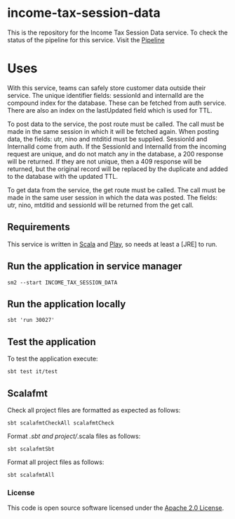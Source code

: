 # income-tax-session-data

This is the repository for the Income Tax Session Data service.
To check the status of the pipeline for this service. Visit the [Pipeline](https://build.tax.service.gov.uk/job/ITSA_SVC/job/View%20and%20Change/job/income-tax-session-data-pipeline/)

# Uses

With this service, teams can safely store customer data outside their service.
The unique identifier fields: sessionId and internalId are the compound index for the database.
These can be fetched from auth service.
There are also an index on the lastUpdated field which is used for TTL.

To post data to the service, the post route must be called. The call must be made in the same session in which it will be fetched again.
When posting data, the fields: utr, nino and mtditid must be supplied. SessionId and InternalId come from auth.
If the SessionId and InternalId from the incoming request are unique, and do not match any in the database, a 200 response will be returned.
If they are not unique, then a 409 response will be returned, but the original record will be replaced by the duplicate and added to the database with the updated TTL.

To get data from the service, the get route must be called. The call must be made in the same user session in which the data was posted.
The fields: utr, nino, mtditid and sessionId will be returned from the get call.

Requirements
------------

This service is written in [Scala](http://www.scala-lang.org/) and [Play](http://playframework.com/), so needs at least a [JRE] to run.

## Run the application in service manager

```
sm2 --start INCOME_TAX_SESSION_DATA
```

## Run the application locally

```
sbt 'run 30027'
```

## Test the application

To test the application execute:

```
sbt test it/test
```

## Scalafmt
Check all project files are formatted as expected as follows:

```
sbt scalafmtCheckAll scalafmtCheck
```

Format *.sbt and project/*.scala files as follows:

```
sbt scalafmtSbt
```

Format all project files as follows:

```
sbt scalafmtAll
```

### License

This code is open source software licensed under the [Apache 2.0 License]("http://www.apache.org/licenses/LICENSE-2.0.html").